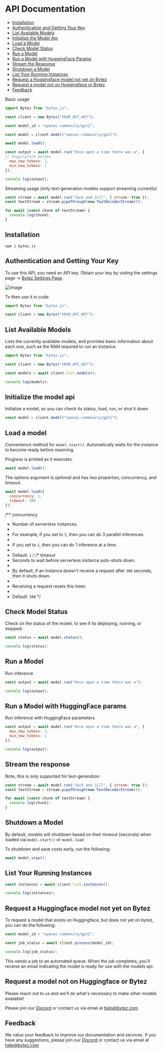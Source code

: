 # API Documentation

- [Installation](#installation)
- [Authentication and Getting Your Key](#authentication-and-getting-your-key)
- [List Available Models](#list-available-models)
- [Initialize the Model Api](#initialize-the-model-api)
- [Load a Model](#load-a-model)
- [Check Model Status](#check-model-status)
- [Run a Model](#run-a-model)
- [Run a Model with HuggingFace Params](#run-a-model-with-huggingface-params)
- [Stream the Response](#stream-the-response)
- [Shutdown a Model](#shutdown-a-model)
- [List Your Running Instances](#list-your-running-instances)
- [Request a Huggingface model not yet on Bytez](#request-a-huggingface-model-not-yet-on-bytez)
- [Request a model not on Huggingface or Bytez](#request-a-model-not-on-huggingface-or-bytez)
- [Feedback](#feedback)


Basic usage
```js
import Bytez from "bytez.js";

const client = new Bytez("YOUR_API_KEY");

const model_id = "openai-community/gpt2";

const model = client.model("openai-community/gpt2");

await model.load();

const output = await model.run("Once upon a time there was a", {
// huggingface params
  max_new_tokens: 1,
  min_new_tokens: 1
});

console.log(output);
```

Streaming usage (only text-generation models support streaming currently)
```js
const stream = await model.run("Jack and Jill", { stream: true });
const textStream = stream.pipeThrough(new TextDecoderStream());

for await (const chunk of textStream) {
  console.log(chunk);
}
```


## Installation

`npm i bytez.js`

## Authentication and Getting Your Key

To use this API, you need an API key. Obtain your key by visitng the settings page -> [Bytez Settings Page](https://bytez.com/settings).

![image](https://github.com/user-attachments/assets/884b92b1-021a-4aa4-a150-312ae89f80d0)

To then use it in code:
```js
import Bytez from "bytez.js";

const client = new Bytez("YOUR_API_KEY");
```

## List Available Models

Lists the currently available models, and provides basic information about each one, such as the RAM required to run an instance.

```js
import Bytez from "bytez.js";

const client = new Bytez("YOUR_API_KEY");

const models = await client.list.models();

console.log(models);
```

## Initialize the model api

Initialize a model, so you can check its status, load, run, or shut it down

```js
const model = client.model("openai-community/gpt2");
```

## Load a model

Convenience method for `model.start()`. Automatically waits for the instance to become ready before resolving.

Progress is printed as it executes.

```js
await model.load();
```

The options argument is *optional* and has two properties, concurrency, and timeout.
```js
await model.load({
  concurrency: 1,
  timeout: 300
});
```

/** concurrency
 * Number of serverless instances.
 *
 * For example, if you set to `3`, then you can do 3 parallel inferences.
 *
 * If you set to `1`, then you can do 1 inference at a time.
 *
 * Default: `1`
 */
/** timeout
 * Seconds to wait before serverless instance auto-shuts down.
 *
 * By default, if an instance doesn't receive a request after `300` seconds, then it shuts down.
 *
 * Receiving a request resets this timer.
 *
 * Default: `300`
 */

## Check Model Status

Check on the status of the model, to see if its deploying, running, or stopped.

```js
const status = await model.status();

console.log(status);
```

## Run a Model

Run inference

```js
const output = await model.run("Once upon a time there was a");

console.log(output);
```

## Run a Model with HuggingFace params

Run inference with HuggingFace parameters

```js
const output = await model.run("Once upon a time there was a", {
  max_new_tokens: 1,
  min_new_tokens: 1
});

console.log(output);
```

## Stream the response

Note, this is only supported for text-generation

```js
const stream = await model.run("Jack and Jill", { stream: true });
const textStream = stream.pipeThrough(new TextDecoderStream());

for await (const chunk of textStream) {
  console.log(chunk);
}
```

## Shutdown a Model

By default, models will shutdown based on their timeout (seconds) when loaded via `model.start()` or `model.load`

To shutdown and save costs early, run the following:

```js
await model.stop();
```

## List Your Running Instances

```js
const instances = await client.list.instances();

console.log(instances);
```

## Request a Huggingface model not yet on Bytez

To request a model that exists on Huggingface, but does not yet on bytez, you can do the following:

```js
const model_id = "openai-community/gpt2";

const job_status = await client.process(model_id);

console.log(job_status);
```

This sends a job to an automated queue. When the job completes, you'll receive an email indicating the model is ready for use with the models api.

## Request a model not on Huggingface or Bytez

Please reach out to us and we'll do what's necessary to make other models available!

Please join our [Discord](https://discord.gg/Zrd5UbMEBA) or contact us via email at [help@bytez.com](help@bytez.com)

## Feedback

We value your feedback to improve our documentation and services. If you have any suggestions, please join our [Discord](https://discord.gg/Zrd5UbMEBA) or contact us via email at [help@bytez.com](help@bytez.com)
